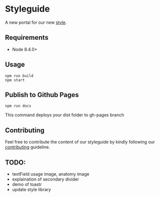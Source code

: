 # Styleguide

A new portal for our new [style](https://github.com/zalora/style).

## Requirements

- Node 8.4.0+

## Usage

    npm run build
    npm start

## Publish to Github Pages
    npm run docs
This command deploys your dist folder to gh-pages branch

## Contributing
Feel free to contribute the content of our styleguide by kindly following our [contributing](CONTRIBUTING.md) guideline.


## TODO:
- textField usage image, anatomy image
- explaination of secondary divider
- demo of toastr
- update style library